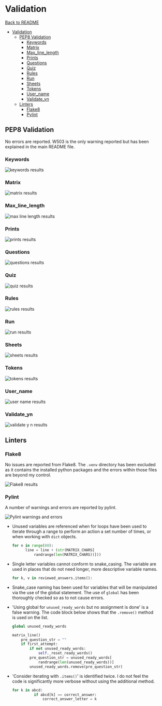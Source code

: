 # Validation

[Back to README](../README.md)

- [Validation](#validation)
  - [PEP8 Validation](#pep8-validation)
    - [Keywords](#keywords)
    - [Matrix](#matrix)
    - [Max_line_length](#max_line_length)
    - [Prints](#prints)
    - [Questions](#questions)
    - [Quiz](#quiz)
    - [Rules](#rules)
    - [Run](#run)
    - [Sheets](#sheets)
    - [Tokens](#tokens)
    - [User_name](#user_name)
    - [Validate_yn](#validate_yn)
  - [Linters](#linters)
    - [Flake8](#flake8)
    - [Pylint](#pylint)

## PEP8 Validation

No errors are reported. W503 is the only warning reported but has been
explained in the main README file.

### Keywords

![keywords results](./images/validation/keywords.png)

### Matrix

![matrix results](./images/validation/matrix.png)

### Max_line_length

![max line length results](./images/validation/max_line_length.png)

### Prints

![prints results](./images/validation/prints.png)

### Questions

![questions results](./images/validation/questions.png)

### Quiz

![quiz results](./images/validation/quiz.png)

### Rules

![rules results](./images/validation/rules.png)

### Run

![run results](./images/validation/run.png)

### Sheets

![sheets results](./images/validation/sheets.png)

### Tokens

![tokens results](./images/validation/tokens.png)

### User_name

![user name results](./images/validation/user_name.png)

### Validate_yn

![validate y n results](./images/validation/validate_yn.png)

## Linters

### Flake8

No issues are reported from Flake8. The `.venv` directory has been excluded as
it contains the installed python packages and the errors within those files are
beyond my control.

![Flake8 results](images/validation/flake8.png)

### Pylint

A number of warnings and errors are reported by pylint.

![Pylint warnings and errors](images/validation/warnings-info.png)

- Unused variables are referenced when for loops have been used to iterate
  through a range to perform an action a set number of times, or when working
  with `dict` objects.

  ```python
  for n in range(80):
        line = line + (str(MATRIX_CHARS[
            randrange(len(MATRIX_CHARS))]))
  ```

- Single letter variables cannot conform to snake_casing. The variable are used
  in places that do not need longer, more descriptive variable names.

  ```python
  for k, v in reviewed_answers.items():
  ```

- Snake_case naming has been used for variables that will be manipulated via
  the use of the global statement. The use of `global` has been thoroughly
  checked so as to not cause errors.
- 'Using global for `unused_ready_words` but no assignment is done' is a
  false warning. The code block below shows that the `.remove()` method is
  used on the list.

  ```python
  global unused_ready_words

  matrix_line()
      pre_question_str = ""
      if first_attempt:
          if not unused_ready_words:
              self._reset_ready_words()
          pre_question_str = unused_ready_words[
              randrange(len(unused_ready_words))]
          unused_ready_words.remove(pre_question_str)
  ```

- 'Consider iterating with `.items()`' is identified twice. I do not feel the
  code is significantly more verbose without using the additional method.

  ```python
  for k in abcd:
            if abcd[k] == correct_answer:
                correct_answer_letter = k
  ```
